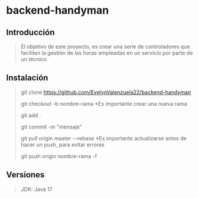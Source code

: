 # backend-handyman

## Introducción 
>El objetivo de este proyecto, es crear una serie de controladores que faciliten la gestión de las horas empleadas en un servicio por parte de un técnico 

## Instalación 

> git clone https://github.com/EvelynValenzuela22/backend-handyman
>
>git checkout -b nombre-rama *Es importante crear una nueva rama
>
>git add .
>
>git commit -m "mensaje"
>
>git pull origin master --rebase  *Es importante actualizarse antes de hacer un push, para evitar errores
>
>git push origin nombre-rama -f  


## Versiones

> JDK: Java 17 
